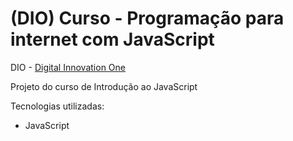 # (DIO) Curso - Programação para internet com JavaScript

DIO - [Digital Innovation One](https://digitalinnovation.one/sign-up?ref=FBAIQEAO9X "Digital Innovation One")

Projeto do curso de Introdução ao JavaScript

Tecnologias utilizadas:
- JavaScript